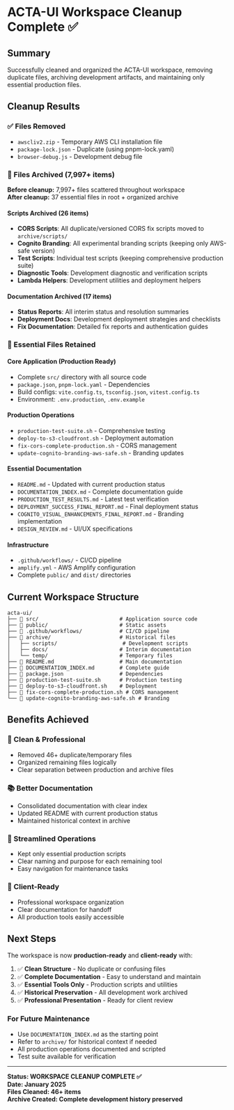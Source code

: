 # ACTA-UI Workspace Cleanup Complete ✅

## Summary
Successfully cleaned and organized the ACTA-UI workspace, removing duplicate files, archiving development artifacts, and maintaining only essential production files.

## Cleanup Results

### ✅ Files Removed
- `awscliv2.zip` - Temporary AWS CLI installation file
- `package-lock.json` - Duplicate (using pnpm-lock.yaml)
- `browser-debug.js` - Development debug file

### 📁 Files Archived (7,997+ items)
**Before cleanup:** 7,997+ files scattered throughout workspace  
**After cleanup:** 37 essential files in root + organized archive

#### Scripts Archived (26 items)
- **CORS Scripts**: All duplicate/versioned CORS fix scripts moved to `archive/scripts/`
- **Cognito Branding**: All experimental branding scripts (keeping only AWS-safe version)
- **Test Scripts**: Individual test scripts (keeping comprehensive production suite)
- **Diagnostic Tools**: Development diagnostic and verification scripts
- **Lambda Helpers**: Development utilities and deployment helpers

#### Documentation Archived (17 items)
- **Status Reports**: All interim status and resolution summaries
- **Deployment Docs**: Development deployment strategies and checklists
- **Fix Documentation**: Detailed fix reports and authentication guides

### 🎯 Essential Files Retained

#### Core Application (Production Ready)
- Complete `src/` directory with all source code
- `package.json`, `pnpm-lock.yaml` - Dependencies
- Build configs: `vite.config.ts`, `tsconfig.json`, `vitest.config.ts`
- Environment: `.env.production`, `.env.example`

#### Production Operations
- `production-test-suite.sh` - Comprehensive testing
- `deploy-to-s3-cloudfront.sh` - Deployment automation
- `fix-cors-complete-production.sh` - CORS management
- `update-cognito-branding-aws-safe.sh` - Branding updates

#### Essential Documentation
- `README.md` - Updated with current production status
- `DOCUMENTATION_INDEX.md` - Complete documentation guide
- `PRODUCTION_TEST_RESULTS.md` - Latest test verification
- `DEPLOYMENT_SUCCESS_FINAL_REPORT.md` - Final deployment status
- `COGNITO_VISUAL_ENHANCEMENTS_FINAL_REPORT.md` - Branding implementation
- `DESIGN_REVIEW.md` - UI/UX specifications

#### Infrastructure
- `.github/workflows/` - CI/CD pipeline
- `amplify.yml` - AWS Amplify configuration
- Complete `public/` and `dist/` directories

## Current Workspace Structure

```
acta-ui/
├── 📁 src/                          # Application source code
├── 📁 public/                       # Static assets
├── 📁 .github/workflows/            # CI/CD pipeline
├── 📁 archive/                      # Historical files
│   ├── scripts/                     # Development scripts
│   ├── docs/                       # Interim documentation
│   └── temp/                       # Temporary files
├── 📄 README.md                     # Main documentation
├── 📄 DOCUMENTATION_INDEX.md        # Complete guide
├── 📄 package.json                  # Dependencies
├── 🔧 production-test-suite.sh      # Production testing
├── 🔧 deploy-to-s3-cloudfront.sh    # Deployment
├── 🔧 fix-cors-complete-production.sh # CORS management
└── 🔧 update-cognito-branding-aws-safe.sh # Branding
```

## Benefits Achieved

### 🧹 Clean & Professional
- Removed 46+ duplicate/temporary files
- Organized remaining files logically
- Clear separation between production and archive files

### 📚 Better Documentation
- Consolidated documentation with clear index
- Updated README with current production status
- Maintained historical context in archive

### 🔧 Streamlined Operations
- Kept only essential production scripts
- Clear naming and purpose for each remaining tool
- Easy navigation for maintenance tasks

### 🚀 Client-Ready
- Professional workspace organization
- Clear documentation for handoff
- All production tools easily accessible

## Next Steps

The workspace is now **production-ready** and **client-ready** with:

1. ✅ **Clean Structure** - No duplicate or confusing files
2. ✅ **Complete Documentation** - Easy to understand and maintain
3. ✅ **Essential Tools Only** - Production scripts and utilities
4. ✅ **Historical Preservation** - All development work archived
5. ✅ **Professional Presentation** - Ready for client review

### For Future Maintenance
- Use `DOCUMENTATION_INDEX.md` as the starting point
- Refer to `archive/` for historical context if needed
- All production operations documented and scripted
- Test suite available for verification

---

**Status: WORKSPACE CLEANUP COMPLETE ✅**  
**Date: January 2025**  
**Files Cleaned: 46+ items**  
**Archive Created: Complete development history preserved**
